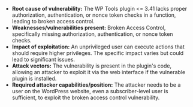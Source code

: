 - **Root cause of vulnerability:** The WP Tools plugin <= 3.41 lacks proper authorization, authentication, or nonce token checks in a function, leading to broken access control.
- **Weaknesses/vulnerabilities present:** Broken Access Control, specifically missing authorization, authentication, or nonce token checks.
- **Impact of exploitation:** An unprivileged user can execute actions that should require higher privileges. The specific impact varies but could lead to significant issues.
- **Attack vectors:** The vulnerability is present in the plugin's code, allowing an attacker to exploit it via the web interface if the vulnerable plugin is installed.
- **Required attacker capabilities/position:** The attacker needs to be a user on the WordPress website, even a subscriber-level user is sufficient, to exploit the broken access control vulnerability.
